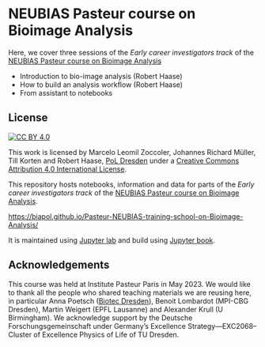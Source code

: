 # NEUBIAS Pasteur course on Bioimage Analysis

Here, we cover three sessions of the *Early career investigators track* of the [NEUBIAS Pasteur course on Bioimage Analysis](https://research.pasteur.fr/en/course/neubias-pasteur-course-on-bioimage-analysis/)

* Introduction to bio-image analysis (Robert Haase)
* How to build an analysis workflow (Robert Haase)
* From assistant to notebooks
 
## License

[![CC BY 4.0][cc-by-shield]][cc-by]

This work is licensed by Marcelo Leomil Zoccoler, Johannes Richard Müller, Till Korten and Robert Haase, [PoL Dresden](http://physics-of-life.tu-dresden.de/bia) under a
[Creative Commons Attribution 4.0 International License][cc-by].

[cc-by]: http://creativecommons.org/licenses/by/4.0/
[cc-by-image]: https://i.creativecommons.org/l/by/4.0/88x31.png
[cc-by-shield]: https://img.shields.io/badge/License-CC%20BY%204.0-lightgrey.svg

This repository hosts notebooks, information and data for parts of the *Early career investigators track* of the [NEUBIAS Pasteur course on Bioimage Analysis](https://research.pasteur.fr/en/course/neubias-pasteur-course-on-bioimage-analysis/).

https://biapol.github.io/Pasteur-NEUBIAS-training-school-on-Bioimage-Analysis/

It is maintained using [Jupyter lab](https://jupyterlab.readthedocs.io/en/stable/) and build using [Jupyter book](https://jupyterbook.org/intro.html).

## Acknowledgements

This course was held at Institute Pasteur Paris in May 2023.
We would like to thank all the people who shared teaching materials we are reusing here, in particular Anna Poetsch ([Biotec Dresden](https://tu-dresden.de/cmcb/biotec/forschungsgruppen/poetsch)), 
Benoit Lombardot (MPI-CBG Dresden), Martin Weigert (EPFL Lausanne) and Alexander Krull (U Birmingham).
We acknowledge support by the Deutsche Forschungsgemeinschaft under Germany’s Excellence Strategy—EXC2068–Cluster of Excellence Physics of Life of TU Dresden.


